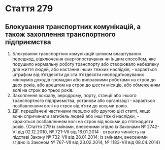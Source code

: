 Cтаття 279
====
Блокування транспортних комунікацій, а також захоплення транспортного підприємства
----
1. Блокування транспортних комунікацій шляхом влаштування перешкод, відключення енергопостачання чи іншим способом, яке порушило нормальну роботу транспорту або створювало небезпеку для життя людей, або настання інших тяжких наслідків, -
карається штрафом від п’ятдесяти до ста п’ятдесяти неоподатковуваних мінімумів доходів громадян або виправними роботами на строк до двох років, або арештом на строк до шести місяців, або обмеженням волі на строк до трьох років.
2. Захоплення вокзалу, аеродрому, порту, станції або іншого транспортного підприємства, установи або організації -
карається позбавленням волі на строк від п’яти до восьми років.
3. Дії, передбачені частинами першою або другою цієї статті, якщо вони спричинили загибель людей або інші тяжкі наслідки, -
караються позбавленням волі на строк від восьми до п’ятнадцяти років.
{Стаття 279 із змінами, внесеними згідно із Законами № 2742-VI від 02.12.2010, № 721-VII від 16.01.2014 - втратив чинність на підставі Закону № 732-VII від 28.01.2014; із змінами, внесеними згідно із Законом № 767-VII від 23.02.2014, № 1183-VII від 08.04.2014}
